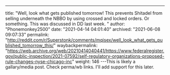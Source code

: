 ---
title: "Well, look what gets published tomorrow! This prevents Shitadel from selling underneath the NBBO by using crossed and locked orders. Or something. This was discussed in DD last week. "
author: "Phonemonkey2500"
date: "2021-04-14 04:01:40"
archived: "2021-06-08 09:07:33"
permalink: "http://reddit.com/r/Superstonk/comments/mqisex/well_look_what_gets_published_tomorrow_this/"
waybackpermalink: "https://web.archive.org/web/20210414040441/https://www.federalregister.gov/public-inspection/2021-07592/self-regulatory-organizations-proposed-rule-changes-nyse-chicago-inc"
weight: 146
---This is likely a gallary/media post. Check perma/wb links. I'll add support for this later.